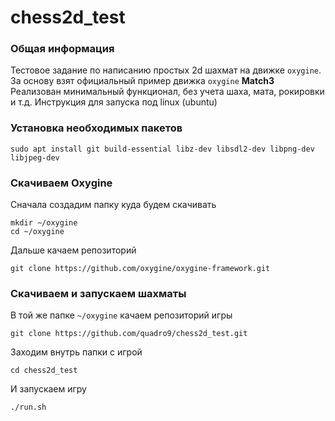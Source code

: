 # chess2d_test

### Общая информация
Тестовое задание по написанию простых 2d шахмат на движке `oxygine`.
За основу взят официальный пример движка `oxygine` **Match3**
Реализован минимальный функционал, без учета шаха, мата, рокировки и т.д.
Инструкция для запуска под linux (ubuntu)

### Установка необходимых пакетов
```
sudo apt install git build-essential libz-dev libsdl2-dev libpng-dev libjpeg-dev
```

### Скачиваем Oxygine
Сначала создадим папку куда будем скачивать
```
mkdir ~/oxygine
cd ~/oxygine
```
Дальше качаем репозиторий 
```
git clone https://github.com/oxygine/oxygine-framework.git
```

### Скачиваем и запускаем шахматы
В той же папке `~/oxygine` качаем репозиторий игры
```
git clone https://github.com/quadro9/chess2d_test.git
```
Заходим внутрь папки с игрой
```
cd chess2d_test
```
И запускаем игру
```
./run.sh
```
